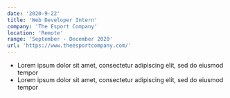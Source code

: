 ```yaml
---
date: '2020-9-22'
title: 'Web Developer Intern'
company: 'The Esport Company'
location: 'Remote'
range: 'September - December 2020'
url: 'https://www.theesportcompany.com/'
---
```


- Lorem ipsum dolor sit amet, consectetur adipiscing elit, sed do eiusmod tempor
- Lorem ipsum dolor sit amet, consectetur adipiscing elit, sed do eiusmod tempor